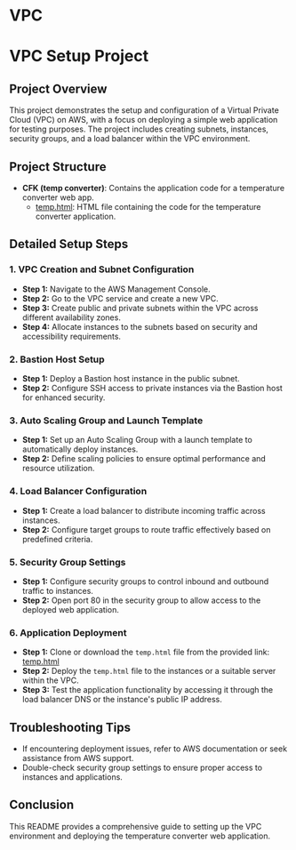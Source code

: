 # VPC

# VPC Setup Project 

## Project Overview

This project demonstrates the setup and configuration of a Virtual Private Cloud (VPC) on AWS, with a focus on deploying a simple web application for testing purposes. The project includes creating subnets, instances, security groups, and a load balancer within the VPC environment.

## Project Structure

- **CFK (temp converter)**: Contains the application code for a temperature converter web app.
    - [temp.html](CFK/temp.html): HTML file containing the code for the temperature converter application.
      
## Detailed Setup Steps

### 1. VPC Creation and Subnet Configuration

- **Step 1:** Navigate to the AWS Management Console.
- **Step 2:** Go to the VPC service and create a new VPC.
- **Step 3:** Create public and private subnets within the VPC across different availability zones.
- **Step 4:** Allocate instances to the subnets based on security and accessibility requirements.

### 2. Bastion Host Setup

- **Step 1:** Deploy a Bastion host instance in the public subnet.
- **Step 2:** Configure SSH access to private instances via the Bastion host for enhanced security.

### 3. Auto Scaling Group and Launch Template

- **Step 1:** Set up an Auto Scaling Group with a launch template to automatically deploy instances.
- **Step 2:** Define scaling policies to ensure optimal performance and resource utilization.

### 4. Load Balancer Configuration

- **Step 1:** Create a load balancer to distribute incoming traffic across instances.
- **Step 2:** Configure target groups to route traffic effectively based on predefined criteria.

### 5. Security Group Settings

- **Step 1:** Configure security groups to control inbound and outbound traffic to instances.
- **Step 2:** Open port 80 in the security group to allow access to the deployed web application.

### 6. Application Deployment

- **Step 1:** Clone or download the `temp.html` file from the provided link: [temp.html](CFK/temp.html)
- **Step 2:** Deploy the `temp.html` file to the instances or a suitable server within the VPC.
- **Step 3:** Test the application functionality by accessing it through the load balancer DNS or the instance's public IP address.

## Troubleshooting Tips

- If encountering deployment issues, refer to AWS documentation or seek assistance from AWS support.
- Double-check security group settings to ensure proper access to instances and applications.

## Conclusion

This README provides a comprehensive guide to setting up the VPC environment and deploying the temperature converter web application. 

